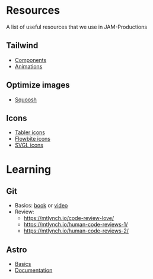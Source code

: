 # Resources

A list of useful resources that we use in JAM-Productions

## Tailwind

- [Components](https://tailblocks.cc/)
- [Animations](https://www.tailwindcss-animated.com/)

## Optimize images

- [Squoosh](http://squoosh.app)

## Icons

- [Tabler icons](https://tabler-icons.io/)
- [Flowbite icons](https://flowbite.com/icons/)
- [SVGL icons](https://svgl.vercel.app/)

# Learning 

## Git

- Basics: [book](https://git-scm.com/book/en/v2) or [video](https://www.youtube.com/watch?v=niPExbK8lSw&ab_channel=midulive)
- Review:
  - https://mtlynch.io/code-review-love/
  - https://mtlynch.io/human-code-reviews-1/
  - https://mtlynch.io/human-code-reviews-2/

## Astro 

- [Basics](https://www.youtube.com/watch?v=RB5tR_nqUEw)
- [Documentation](https://docs.astro.build/en/basics/project-structure/)
